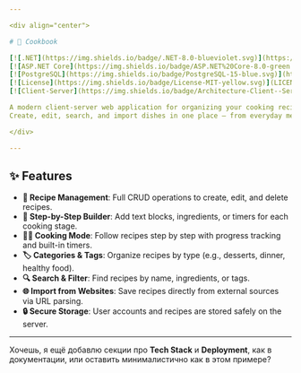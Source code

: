 ```yaml
---

<div align="center">

# 📖 Cookbook

[![.NET](https://img.shields.io/badge/.NET-8.0-blueviolet.svg)](https://dotnet.microsoft.com/)
[![ASP.NET Core](https://img.shields.io/badge/ASP.NET%20Core-8.0-green.svg)](https://learn.microsoft.com/aspnet/core)
[![PostgreSQL](https://img.shields.io/badge/PostgreSQL-15-blue.svg)](https://www.postgresql.org/)
[![License](https://img.shields.io/badge/License-MIT-yellow.svg)](LICENSE)
[![Client-Server](https://img.shields.io/badge/Architecture-Client--Server-orange.svg)](https://en.wikipedia.org/wiki/Client%E2%80%93server_model)

A modern client-server web application for organizing your cooking recipes.
Create, edit, search, and import dishes in one place — from everyday meals to family favorites.

</div>

---
```


## ✨ Features

* **🍴 Recipe Management**: Full CRUD operations to create, edit, and delete recipes.
* **🧩 Step-by-Step Builder**: Add text blocks, ingredients, or timers for each cooking stage.
* **👨‍🍳 Cooking Mode**: Follow recipes step by step with progress tracking and built-in timers.
* **🏷️ Categories & Tags**: Organize recipes by type (e.g., desserts, dinner, healthy food).
* **🔍 Search & Filter**: Find recipes by name, ingredients, or tags.
* **🌐 Import from Websites**: Save recipes directly from external sources via URL parsing.
* **🔒 Secure Storage**: User accounts and recipes are stored safely on the server.

---

Хочешь, я ещё добавлю секции про **Tech Stack** и **Deployment**, как в документации, или оставить минималистично как в этом примере?
